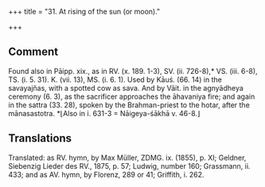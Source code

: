 +++
title = "31. At rising of the sun (or moon)."

+++
## Comment
Found also in Pāipp. xix., as in RV. (x. 189. 1-3), SV. (ii. 726-8),* VS. (iii. 6-8), TS. (i. 5. 31). K. (vii. 13), MS. (i. 6. 1). Used by Kāuś. (66. 14) in the savayajñas, with a spotted cow as sava. And by Vāit. in the agnyādheya ceremony (6. 3), as the sacrificer approaches the āhavaniya fire; and again in the sattra (33. 28), spoken by the Brahman-priest to the hotar, after the mānasastotra. *⌊Also in i. 631-3 = Nāigeya-śākhā v. 46-8.⌋


## Translations
Translated: as RV. hymn, by Max Müller, ZDMG. ix. (1855), p. XI; Geldner, Siebenzig Lieder des RV., 1875, p. 57; Ludwig, number 160; Grassmann, ii. 433; and as AV. hymn, by Florenz, 289 or 41; Griffith, i. 262.
